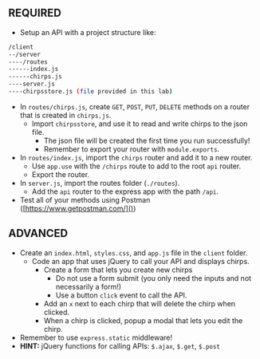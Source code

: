 ## REQUIRED

* Setup an API with a project structure like:

```bash
/client
--/server
----/routes
------index.js
------chirps.js
----server.js
----chirpsstore.js (file provided in this lab)
```

* In `routes/chirps.js`, create `GET`, `POST`, `PUT`, `DELETE` methods on a router that is created in `chirps.js`.
  * Import `chirpsstore`, and use it to read and write chirps to the json file.
    * The json file will be created the first time you run successfully!
    * Remember to export your router with `module.exports`.
* In `routes/index.js`, import the `chirps` router and add it to a new router.
  * Use `app.use` with the `/chirps` route to add to the root `api` router.
  * Export the router.
* In `server.js`, import the routes folder (`./routes`).
  * Add the `api` router to the express app with the path `/api`.
* Test all of your methods using Postman ([https://www.getpostman.com/]())

## ADVANCED

* Create an `index.html`, `styles.css`, and `app.js` file in the `client` folder.
  * Code an app that uses jQuery to call your API and displays chirps.
    * Create a form that lets you create new chirps
      * Do not use a form submit (you only need the inputs and not necessarily a form!)
      * Use a button `click` event to call the API.
    * Add an `x` next to each chirp that will delete the chirp when clicked.
    * When a chirp is clicked, popup a modal that lets you edit the chirp.
* Remember to use `express.static` middleware!
* **HINT:** jQuery functions for calling APIs: `$.ajax`, `$.get`, `$.post`
